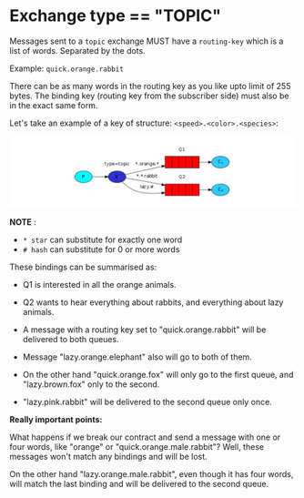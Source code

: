 # Exchange type == "TOPIC"

Messages sent to a `topic` exchange MUST have a `routing-key` which is a list of words. Separated by the dots.

Example: `quick.orange.rabbit`

There can be as many words in the routing key as you like upto limit of 255 bytes. The binding key (routing key from the subscriber side) must also be in the exact same form.

Let's take an example of a key of structure: `<speed>.<color>.<species>`:

![](2021-09-17-00-31-53.png)

**NOTE** :

- `* star` can substitute for exactly one word
- `# hash` can substitute for 0 or more words

These bindings can be summarised as:

- Q1 is interested in all the orange animals.
- Q2 wants to hear everything about rabbits, and everything about lazy animals.

- A message with a routing key set to "quick.orange.rabbit" will be delivered to both queues.
- Message "lazy.orange.elephant" also will go to both of them.
- On the other hand "quick.orange.fox" will only go to the first queue, and "lazy.brown.fox" only to the second.
- "lazy.pink.rabbit" will be delivered to the second queue only once.

**Really important points:**

What happens if we break our contract and send a message with one or four words, like "orange" or "quick.orange.male.rabbit"? Well, these messages won't match any bindings and will be lost.

On the other hand "lazy.orange.male.rabbit", even though it has four words, will match the last binding and will be delivered to the second queue.
